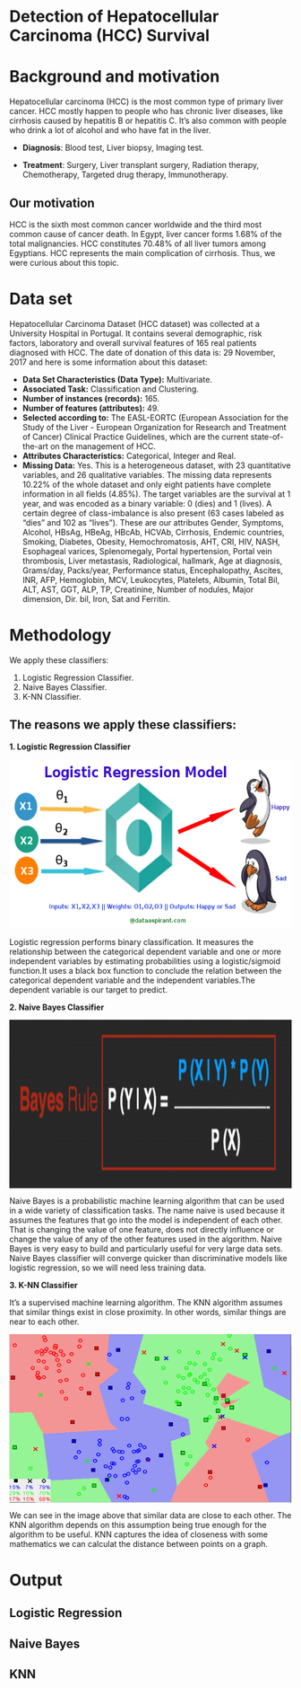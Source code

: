 # Detection of Hepatocellular Carcinoma (HCC) Survival
# Background and motivation
Hepatocellular carcinoma (HCC) is the most common type of primary liver cancer. HCC mostly happen to people who has chronic liver diseases, like cirrhosis caused by hepatitis B or hepatitis C. It’s also common with people who drink a lot of alcohol and who have fat in the liver.

* **Diagnosis**: Blood test, Liver biopsy, Imaging test.

* **Treatment**: Surgery, Liver transplant surgery, Radiation therapy, Chemotherapy, Targeted drug therapy, Immunotherapy.

## Our motivation
HCC is the sixth most common cancer worldwide and the third most common cause of cancer death. In Egypt, liver cancer forms 1.68% of the total malignancies. HCC constitutes 70.48% of all liver tumors among Egyptians. HCC represents the main complication of cirrhosis. Thus, we were curious about this topic.
 

# Data set
Hepatocellular Carcinoma Dataset (HCC dataset) was collected at a University Hospital in Portugal. It contains several demographic, risk factors, laboratory and overall survival features of 165 real patients diagnosed with HCC. The date of donation of this data is: 29 November, 2017 and here is some information about this dataset:
* **Data Set Characteristics (Data Type):** Multivariate.
* **Associated Task:** Classification and Clustering.
* **Number of instances (records):** 165.
* **Number of features (attributes):** 49.
* **Selected according to:** The EASL-EORTC (European Association for the Study of the Liver - European Organization for Research and Treatment of Cancer) Clinical Practice Guidelines, which are the current state-of-the-art on the management of HCC. 
* **Attributes Characteristics:** Categorical, Integer and
Real.
* **Missing Data:** Yes. This is a heterogeneous dataset, with 23 quantitative
variables, and 26 qualitative variables. The missing data represents 10.22% of the whole dataset and only eight patients have complete information in all fields (4.85%). The target variables are the survival at 1 year, and was encoded as a binary variable: 0 (dies) and 1 (lives). A certain degree of class-imbalance is
also present (63 cases labeled as “dies” and 102 as “lives”).
These are our  attributes 
Gender, Symptoms, Alcohol, HBsAg, HBeAg, HBcAb, HCVAb, Cirrhosis, Endemic countries, Smoking,
Diabetes, Obesity, Hemochromatosis, AHT, CRI, HIV,
NASH, Esophageal varices, Splenomegaly, Portal hypertension, Portal vein thrombosis, Liver metastasis, Radiological, hallmark, Age at diagnosis, Grams/day, Packs/year,
Performance status, Encephalopathy, Ascites, INR, AFP,
Hemoglobin, MCV, Leukocytes, Platelets, Albumin, Total
Bil, ALT, AST, GGT, ALP, TP, Creatinine, Number of nodules, Major dimension, Dir. bil, Iron, Sat and Ferritin.



# Methodology
We apply these classifiers:
1.  Logistic Regression Classifier.
2.  Naive Bayes Classifier.
3.  K-NN Classifier.

## The reasons we apply these classifiers:
**1. Logistic Regression Classifier**

<img text-align="center" width="600" height="300" src="../assets/images/log.png">

Logistic regression performs binary classification. It measures the relationship between the categorical dependent variable and one or more independent variables by estimating probabilities using a logistic/sigmoid function.It uses a black box function to conclude the relation between the categorical dependent variable and the independent variables.The dependent variable is our target to predict.

**2. Naive Bayes Classifier**

<img align="center" width="600" height="300" src="../assets/images/bayes.png">

Naive Bayes is a probabilistic machine learning algorithm that can be used in a wide variety of classification tasks. The name naive is used because it assumes the features that go into the model is independent of each other. That is changing the value of one feature, does not directly influence or change the value of any of the other features used in the algorithm. Naive Bayes is very easy to build and particularly useful for very large data sets. Naive Bayes classifier will converge quicker than discriminative models like logistic regression, so we will need less training data.

**3. K-NN Classifier**

It’s a supervised machine learning algorithm. The KNN algorithm assumes that similar things exist in close proximity. In other words, similar things are near to each other.

<img align="center" width="600" height="300" src="../assets/images/knn.png">

We can see in the image above that similar data are close to each other. The KNN algorithm depends on this assumption being true enough for the algorithm to be useful. KNN captures the idea of closeness with some mathematics we can calculat the distance between points on a graph.

# Output

## Logistic Regression

## Naive Bayes

## KNN
	
